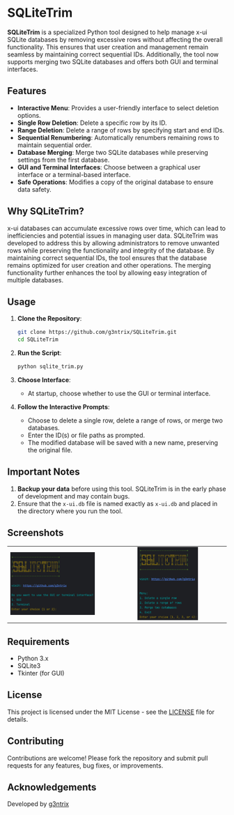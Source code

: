 # SQLiteTrim

**SQLiteTrim** is a specialized Python tool designed to help manage x-ui SQLite databases by removing excessive rows without affecting the overall functionality. This ensures that user creation and management remain seamless by maintaining correct sequential IDs. Additionally, the tool now supports merging two SQLite databases and offers both GUI and terminal interfaces.

## Features

- **Interactive Menu**: Provides a user-friendly interface to select deletion options.
- **Single Row Deletion**: Delete a specific row by its ID.
- **Range Deletion**: Delete a range of rows by specifying start and end IDs.
- **Sequential Renumbering**: Automatically renumbers remaining rows to maintain sequential order.
- **Database Merging**: Merge two SQLite databases while preserving settings from the first database.
- **GUI and Terminal Interfaces**: Choose between a graphical user interface or a terminal-based interface.
- **Safe Operations**: Modifies a copy of the original database to ensure data safety.

## Why SQLiteTrim?

x-ui databases can accumulate excessive rows over time, which can lead to inefficiencies and potential issues in managing user data. SQLiteTrim was developed to address this by allowing administrators to remove unwanted rows while preserving the functionality and integrity of the database. By maintaining correct sequential IDs, the tool ensures that the database remains optimized for user creation and other operations. The merging functionality further enhances the tool by allowing easy integration of multiple databases.

## Usage

1. **Clone the Repository**:
    ```sh
    git clone https://github.com/g3ntrix/SQLiteTrim.git
    cd SQLiteTrim
    ```

2. **Run the Script**:
    ```sh
    python sqlite_trim.py
    ```

3. **Choose Interface**:
    - At startup, choose whether to use the GUI or terminal interface.

4. **Follow the Interactive Prompts**:
    - Choose to delete a single row, delete a range of rows, or merge two databases.
    - Enter the ID(s) or file paths as prompted.
    - The modified database will be saved with a new name, preserving the original file.

## Important Notes

1. **Backup your data** before using this tool. SQLiteTrim is in the early phase of development and may contain bugs.
2. Ensure that the `x-ui.db` file is named exactly as `x-ui.db` and placed in the directory where you run the tool.

## Screenshots

<table>
  <tr>
    <td><img src="SC/2.jpg" alt="Menu" width="70%"></td>
    <td><img src="SC/1.jpg" alt="Process" width="70%"></td>
  </tr>
</table>

## Requirements

- Python 3.x
- SQLite3
- Tkinter (for GUI)

## License

This project is licensed under the MIT License - see the [LICENSE](LICENSE) file for details.

## Contributing

Contributions are welcome! Please fork the repository and submit pull requests for any features, bug fixes, or improvements.

## Acknowledgements

Developed by [g3ntrix](https://github.com/g3ntrix)
